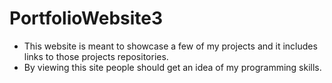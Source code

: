 # PortfolioWebsite3
- This website is meant to showcase a few of my projects and it includes links to those projects repositories.
- By viewing this site people should get an idea of my programming skills.
